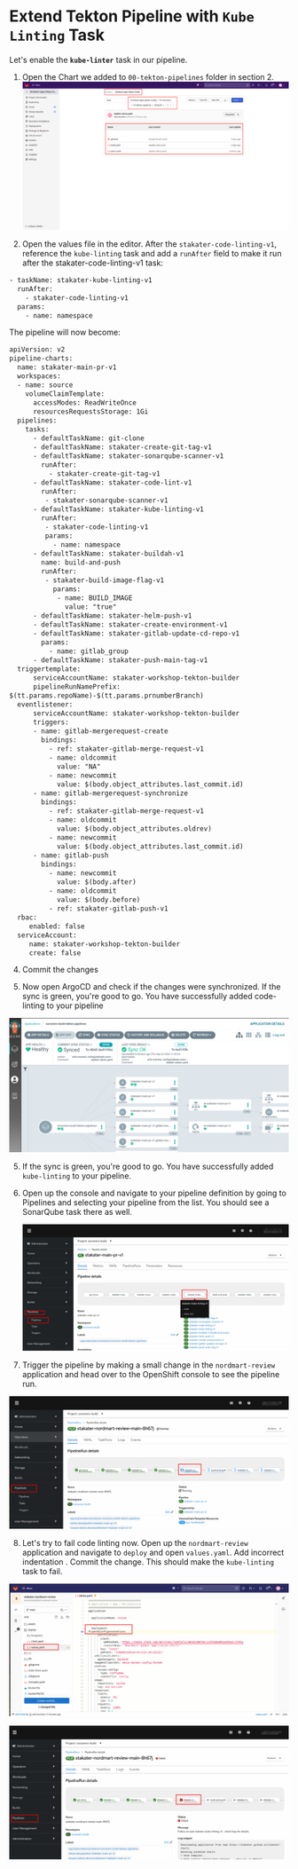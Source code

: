 # Extend Tekton Pipeline with `Kube Linting` Task

Let's enable the **`kube-linter`** task in our pipeline.

1. Open the Chart we added to `00-tekton-pipelines` folder in section 2.
  ![images/pipelines-Nordmart-apps-GitOps-config](images/pipelines-nordmart-apps-gitops-config.png)

2. Open the values file in the editor. After the `stakater-code-linting-v1`, reference the `kube-linting` task and add a `runAfter` field to make it run after the stakater-code-linting-v1 task:

```
- taskName: stakater-kube-linting-v1
  runAfter:
    - stakater-code-linting-v1
  params:
    - name: namespace

```
The pipeline will now become:
   ````
   apiVersion: v2
   pipeline-charts:
     name: stakater-main-pr-v1
     workspaces:
     - name: source
       volumeClaimTemplate:
         accessModes: ReadWriteOnce
         resourcesRequestsStorage: 1Gi
     pipelines:
       tasks:
         - defaultTaskName: git-clone
         - defaultTaskName: stakater-create-git-tag-v1
         - defaultTaskName: stakater-sonarqube-scanner-v1
           runAfter:
             - stakater-create-git-tag-v1
         - defaultTaskName: stakater-code-lint-v1
           runAfter:
            - stakater-sonarqube-scanner-v1
         - defaultTaskName: stakater-kube-linting-v1
           runAfter:
            - stakater-code-linting-v1
            params:
              - name: namespace
         - defaultTaskName: stakater-buildah-v1
           name: build-and-push
           runAfter:
            - stakater-build-image-flag-v1
              params:
               - name: BUILD_IMAGE
                 value: "true"
         - defaultTaskName: stakater-helm-push-v1
         - defaultTaskName: stakater-create-environment-v1
         - defaultTaskName: stakater-gitlab-update-cd-repo-v1
           params: 
             - name: gitlab_group
         - defaultTaskName: stakater-push-main-tag-v1
     triggertemplate:
         serviceAccountName: stakater-workshop-tekton-builder
         pipelineRunNamePrefix: $(tt.params.repoName)-$(tt.params.prnumberBranch)
     eventlistener:
         serviceAccountName: stakater-workshop-tekton-builder
         triggers:
         - name: gitlab-mergerequest-create
           bindings:
             - ref: stakater-gitlab-merge-request-v1
             - name: oldcommit
               value: "NA"
             - name: newcommit
               value: $(body.object_attributes.last_commit.id)
         - name: gitlab-mergerequest-synchronize
           bindings:
             - ref: stakater-gitlab-merge-request-v1
             - name: oldcommit
               value: $(body.object_attributes.oldrev)
             - name: newcommit
               value: $(body.object_attributes.last_commit.id)
         - name: gitlab-push
           bindings:
             - name: newcommit
               value: $(body.after)
             - name: oldcommit
               value: $(body.before)
             - ref: stakater-gitlab-push-v1
     rbac:
        enabled: false
     serviceAccount:
        name: stakater-workshop-tekton-builder
        create: false

````
4. Commit the changes

5. Now open ArgoCD and check if the changes were synchronized. If the sync is green, you're good to go. You have successfully added code-linting to your pipeline

![sonar](./images/sonar-argocd.png)

5. If the sync is green, you're good to go. You have successfully added `kube-linting` to your pipeline.

6. Open up the console and navigate to your pipeline definition by going to Pipelines and selecting your pipeline from the list. You should see a SonarQube task there as well.

   ![Kube-lint-OpenShift](./images/kube-lint-openshift.png)

7. Trigger the pipeline by making a small change in the `nordmart-review` application and head over to the OpenShift console to see the pipeline run.

![Kube-lint-running](./images/kube-lint-running.png)

8. Let's try to fail code linting now. Open up the `nordmart-review` application and navigate to `deploy` and open `values.yaml`. Add incorrect indentation . Commit the change.
   This should make the `kube-linting` task to fail.

![Kube-lint-failing](./images/kube-lint-fail.png)


![Kube-lint-failing](./images/kube-lint-failing.png)
